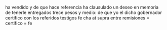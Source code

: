 ha vendido y de que hace referencia ha clausulado un deseo en memoria de tenerle entregados trece pesos y medio: de que yo el dicho gobernador certifico con los referidos testigos fe cha at supra entre remisiones = certifico = fe